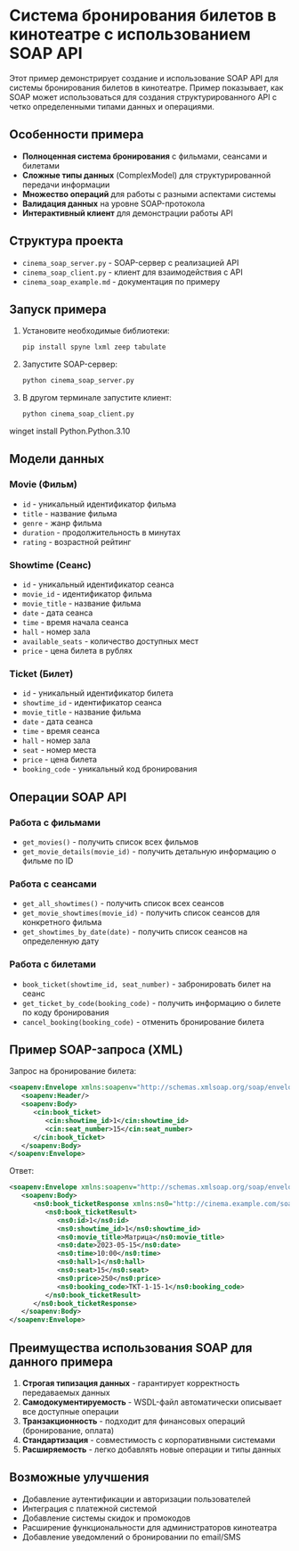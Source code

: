 # Система бронирования билетов в кинотеатре с использованием SOAP API

Этот пример демонстрирует создание и использование SOAP API для системы бронирования билетов в кинотеатре. Пример показывает, как SOAP может использоваться для создания структурированного API с четко определенными типами данных и операциями.

## Особенности примера

- **Полноценная система бронирования** с фильмами, сеансами и билетами
- **Сложные типы данных** (ComplexModel) для структурированной передачи информации
- **Множество операций** для работы с разными аспектами системы
- **Валидация данных** на уровне SOAP-протокола
- **Интерактивный клиент** для демонстрации работы API

## Структура проекта

- `cinema_soap_server.py` - SOAP-сервер с реализацией API
- `cinema_soap_client.py` - клиент для взаимодействия с API
- `cinema_soap_example.md` - документация по примеру

## Запуск примера

1. Установите необходимые библиотеки:

   ```bash
   pip install spyne lxml zeep tabulate
   ```
2. Запустите SOAP-сервер:

   ```bash
   python cinema_soap_server.py
   ```
3. В другом терминале запустите клиент:

   ```bash
   python cinema_soap_client.py
   ```

winget install Python.Python.3.10

## Модели данных

### Movie (Фильм)

- `id` - уникальный идентификатор фильма
- `title` - название фильма
- `genre` - жанр фильма
- `duration` - продолжительность в минутах
- `rating` - возрастной рейтинг

### Showtime (Сеанс)

- `id` - уникальный идентификатор сеанса
- `movie_id` - идентификатор фильма
- `movie_title` - название фильма
- `date` - дата сеанса
- `time` - время начала сеанса
- `hall` - номер зала
- `available_seats` - количество доступных мест
- `price` - цена билета в рублях

### Ticket (Билет)

- `id` - уникальный идентификатор билета
- `showtime_id` - идентификатор сеанса
- `movie_title` - название фильма
- `date` - дата сеанса
- `time` - время сеанса
- `hall` - номер зала
- `seat` - номер места
- `price` - цена билета
- `booking_code` - уникальный код бронирования

## Операции SOAP API

### Работа с фильмами

- `get_movies()` - получить список всех фильмов
- `get_movie_details(movie_id)` - получить детальную информацию о фильме по ID

### Работа с сеансами

- `get_all_showtimes()` - получить список всех сеансов
- `get_movie_showtimes(movie_id)` - получить список сеансов для конкретного фильма
- `get_showtimes_by_date(date)` - получить список сеансов на определенную дату

### Работа с билетами

- `book_ticket(showtime_id, seat_number)` - забронировать билет на сеанс
- `get_ticket_by_code(booking_code)` - получить информацию о билете по коду бронирования
- `cancel_booking(booking_code)` - отменить бронирование билета

## Пример SOAP-запроса (XML)

Запрос на бронирование билета:

```xml
<soapenv:Envelope xmlns:soapenv="http://schemas.xmlsoap.org/soap/envelope/" xmlns:cin="http://cinema.example.com/soap">
   <soapenv:Header/>
   <soapenv:Body>
      <cin:book_ticket>
         <cin:showtime_id>1</cin:showtime_id>
         <cin:seat_number>15</cin:seat_number>
      </cin:book_ticket>
   </soapenv:Body>
</soapenv:Envelope>
```

Ответ:

```xml
<soapenv:Envelope xmlns:soapenv="http://schemas.xmlsoap.org/soap/envelope/">
   <soapenv:Body>
      <ns0:book_ticketResponse xmlns:ns0="http://cinema.example.com/soap">
         <ns0:book_ticketResult>
            <ns0:id>1</ns0:id>
            <ns0:showtime_id>1</ns0:showtime_id>
            <ns0:movie_title>Матрица</ns0:movie_title>
            <ns0:date>2023-05-15</ns0:date>
            <ns0:time>10:00</ns0:time>
            <ns0:hall>1</ns0:hall>
            <ns0:seat>15</ns0:seat>
            <ns0:price>250</ns0:price>
            <ns0:booking_code>TKT-1-15-1</ns0:booking_code>
         </ns0:book_ticketResult>
      </ns0:book_ticketResponse>
   </soapenv:Body>
</soapenv:Envelope>
```

## Преимущества использования SOAP для данного примера

1. **Строгая типизация данных** - гарантирует корректность передаваемых данных
2. **Самодокументируемость** - WSDL-файл автоматически описывает все доступные операции
3. **Транзакционность** - подходит для финансовых операций (бронирование, оплата)
4. **Стандартизация** - совместимость с корпоративными системами
5. **Расширяемость** - легко добавлять новые операции и типы данных

## Возможные улучшения

- Добавление аутентификации и авторизации пользователей
- Интеграция с платежной системой
- Добавление системы скидок и промокодов
- Расширение функциональности для администраторов кинотеатра
- Добавление уведомлений о бронировании по email/SMS
